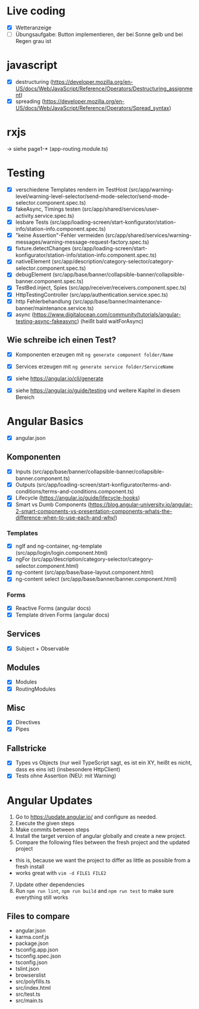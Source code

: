 # Live coding
- [x] Wetteranzeige
- [ ] Übungsaufgabe: Button implementieren, der bei Sonne gelb und bei Regen grau ist

# javascript
- [x] destructuring (https://developer.mozilla.org/en-US/docs/Web/JavaScript/Reference/Operators/Destructuring_assignment)
- [x] spreading (https://developer.mozilla.org/en-US/docs/Web/JavaScript/Reference/Operators/Spread_syntax)

# rxjs
-> siehe page1-* (app-routing.module.ts)

# Testing
- [x] verschiedene Templates rendern im TestHost (src/app/warning-level/warning-level-selector/send-mode-selector/send-mode-selector.component.spec.ts)
- [x] fakeAsync, Timings testen (src/app/shared/services/user-activity.service.spec.ts)
- [x] lesbare Tests (src/app/loading-screen/start-konfigurator/station-info/station-info.component.spec.ts)
- [x] "keine Assertion"-Fehler vermeiden (src/app/shared/services/warning-messages/warning-message-request-factory.spec.ts)
- [x] fixture.detectChanges (src/app/loading-screen/start-konfigurator/station-info/station-info.component.spec.ts)
- [x] nativeElement (src/app/description/category-selector/category-selector.component.spec.ts)
- [x] debugElement (src/app/base/banner/collapsible-banner/collapsible-banner.component.spec.ts)
- [x] TestBed.inject, Spies (src/app/receiver/receivers.component.spec.ts)
- [x] HttpTestingController (src/app/authentication.service.spec.ts)
- [x] http Fehlerbehandlung (src/app/base/banner/maintenance-banner/maintenance.service.ts)
- [x] async (https://www.digitalocean.com/community/tutorials/angular-testing-async-fakeasync) (heißt bald waitForAsync)

## Wie schreibe ich einen Test?
- [x] Komponenten erzeugen mit `ng generate component folder/Name`
- [x] Services erzeugen mit `ng generate service folder/ServiceName`
- [x] siehe https://angular.io/cli/generate
- [x] siehe https://angular.io/guide/testing und weitere Kapitel in diesem Bereich


# Angular Basics
- [x] angular.json

## Komponenten
- [x] Inputs (src/app/base/banner/collapsible-banner/collapsible-banner.component.ts)
- [x] Outputs (src/app/loading-screen/start-konfigurator/terms-and-conditions/terms-and-conditions.component.ts)
- [x] Lifecycle (https://angular.io/guide/lifecycle-hooks)
- [x] Smart vs Dumb Components (https://blog.angular-university.io/angular-2-smart-components-vs-presentation-components-whats-the-difference-when-to-use-each-and-why/)

### Templates
- [x] ngIf and ng-container, ng-template (src/app/login/login.component.html)
- [x] ngFor (src/app/description/category-selector/category-selector.component.html)
- [x] ng-content (src/app/base/base-layout.component.html)
- [x] ng-content select (src/app/base/banner/banner.component.html)

### Forms
- [x] Reactive Forms (angular docs)
- [x] Template driven Forms (angular docs)

## Services
- [x] Subject + Observable

## Modules
- [x] Modules
- [x] RoutingModules

## Misc
- [x] Directives
- [x] Pipes

## Fallstricke
- [x] Types vs Objects (nur weil TypeScript sagt, es ist ein XY, heißt es nicht, dass es eins ist) (insbesondere HttpClient)
- [x] Tests ohne Assertion (NEU: mit Warning)

# Angular Updates

1. Go to https://update.angular.io/ and configure as needed.
2. Execute the given steps
3. Make commits between steps
4. Install the target version of angular globally and create a new project.
5. Compare the following files between the fresh project and the updated project
  - this is, because we want the project to differ as little as possible from a fresh install
  - works great with `vim -d FILE1 FILE2`
7. Update other dependencies
6. Run `npm run lint`, `npm run build` and `npm run test` to make sure everything still works


## Files to compare

- angular.json
- karma.conf.js
- package.json
- tsconfig.app.json
- tsconfig.spec.json
- tsconfig.json
- tslint.json
- browserslist
- src/polyfills.ts
- src/index.html
- src/test.ts
- src/main.ts

